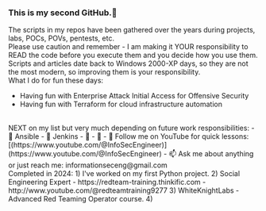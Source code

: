 ### This is my second GitHub.👋

The scripts in my repos have been gathered over the years during projects, labs, POCs, POVs, pentests, etc. <BR> Please use caution and remember - I am making it YOUR responsibility to READ the code before you execute them and you decide how you use them.<BR> Scripts and articles date back to Windows 2000-XP days, so they are not the most modern, so improving them is your responsibility. 
<BR>
What I do for fun these days:
- Having fun with Enterprise Attack Initial Access for Offensive Security<BR>
- Having fun with Terraform for cloud infrastructure automation<BR>

<BR>
NEXT on my list but very much depending on future work responsibilities:
- 🔭 Ansible
- 🌱 Jenkins
- 👯 
- 🤔 
- 💬 Follow me on YouTube for quick lessons:<BR>
[(https://www.youtube.com/@InfoSecEngineer)](https://www.youtube.com/@InfoSecEngineer)
- 📫 Ask me about anything or just reach me: informationseceng@gmail.com 

<BR>
Completed in 2024:
  1) I've worked on my first Python project.
  2) Social Engineering Expert - https://redteam-training.thinkific.com - http://www.youtube.com/@redteamtraining9277
  3) WhiteKnightLabs - Advanced Red Teaming Operator course.
  4) 
